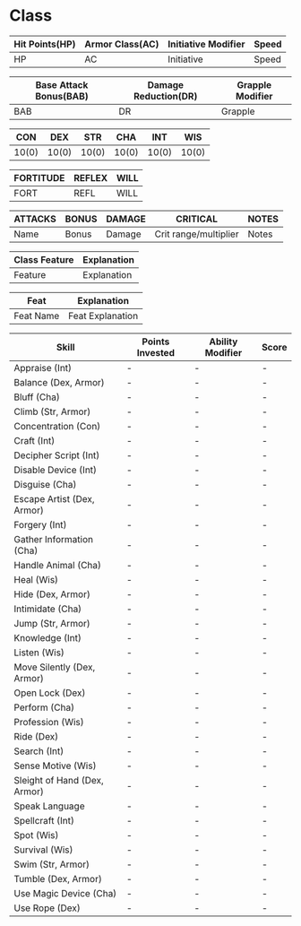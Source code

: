 # Class

Hit Points(HP) | Armor Class(AC) | Initiative Modifier | Speed
-------------- | --------------- | ------------------- | -----
HP             | AC              | Initiative          | Speed

Base Attack Bonus(BAB) | Damage Reduction(DR) | Grapple Modifier
---------------------  | -------------------- | ----------------
BAB                    | DR                   | Grapple

CON   | DEX   | STR   | CHA   | INT   | WIS 
---   | ---   | ---   | ---   | -     | ------- 
10(0) | 10(0) | 10(0) | 10(0) | 10(0) | 10(0) 

FORTITUDE | REFLEX | WILL
--------- | ------ | ----
FORT      | REFL   | WILL

ATTACKS | BONUS | DAMAGE | CRITICAL | NOTES
------- | ----- | ------ | -------- | -----
Name    | Bonus | Damage | Crit range/multiplier | Notes

Class Feature | Explanation
------------- | -----------
Feature | Explanation

Feat | Explanation
----- | -----------
Feat Name | Feat Explanation

Skill | Points Invested | Ability Modifier | Score
----- | --------------- | ---------------- | -----
Appraise (Int) | -      | -                | -
Balance (Dex, Armor) | -| -                | -
Bluff (Cha)    | -      | -                | -
Climb (Str, Armor) | -  | -                | - 
Concentration (Con)| -  | -                | -
Craft (Int)        | -  | -                | -
Decipher Script (Int)| -| -                | -
Disable Device (Int)| - | -                | -
Disguise (Cha)      | - | -                | -
Escape Artist (Dex, Armor)| - | -          | -
Forgery (Int)       | - | -                | -
Gather Information (Cha) | - | -           | -
Handle Animal (Cha) | -  | -               | -
Heal (Wis)          | -  | -               | -
Hide (Dex, Armor)   | -  | -               | -
Intimidate (Cha)    | -  | -               | -
Jump (Str, Armor)   | -  | -               | -
Knowledge (Int)     | -  | -               | -
Listen (Wis)        | -  | -               | -
Move Silently (Dex, Armor) | - | -         | -
Open Lock (Dex) | - | -                    | -
Perform (Cha)   | - | -                    | -
Profession (Wis)| - | -                    | -
Ride (Dex)      | - | -                    | -
Search (Int)    | - | -                    | -
Sense Motive (Wis) | - | -                 | -
Sleight of Hand (Dex, Armor) | - | -       | -
Speak Language | - | -                     | -
Spellcraft (Int) | - | -                   | -
Spot (Wis)       | - | -                   | -
Survival (Wis)   | - | -                   | -
Swim (Str, Armor)| - | -                   | -
Tumble (Dex, Armor)| - | -                 | -
Use Magic Device (Cha) | - | -             | -
Use Rope (Dex)         | - | -             | -